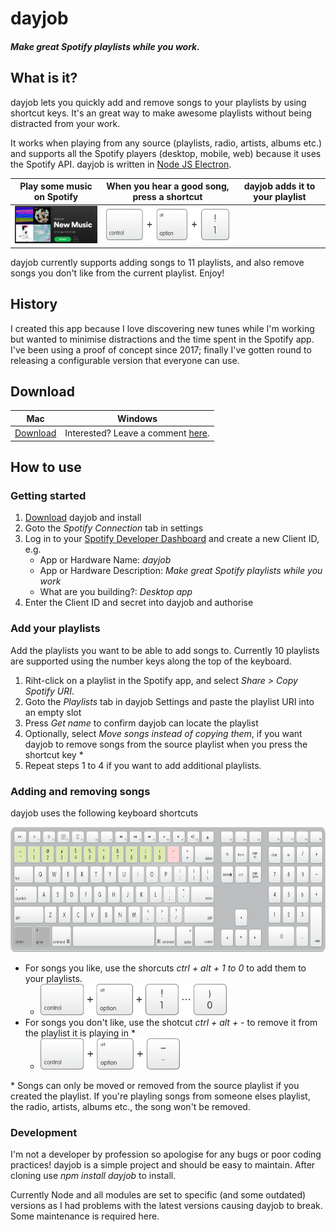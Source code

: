 # dayjob

##### Make great Spotify playlists while you work.

## What is it?
dayjob lets you quickly add and remove songs to your playlists by using shortcut keys.  It's an great way to make awesome playlists without being distracted from your work.


It works when playing from any source (playlists, radio, artists, albums etc.) and supports all the Spotify players (desktop, mobile, web) because it uses the Spotify API.  dayjob is written in [Node JS Electron](https://electronjs.org/).

|Play some music on Spotify|When you hear a good song, press a shortcut |dayjob adds it to your playlist|
|:-----:|:-----:|:-----:|
|<img src="assets_readme/spotify_playlist.png" width=200>|<img src="assets_readme/ctrl+alt+1.png" height=50>|

dayjob currently supports adding songs to 11 playlists, and also remove songs you don't like from the current playlist.  Enjoy!

## History
I created this app because I love discovering new tunes while I'm working but wanted to minimise distractions and the time spent in the Spotify app.  I've been using a proof of concept since 2017; finally I've gotten round to releasing a configurable version that everyone can use.

## Download

|Mac|Windows|
|:-----:|:-----:|
|[Download](https://www.dropbox.com)|Interested?  Leave a comment [here](https://github.com/simonmetcalfe/dayjob/issues/1).|

## How to use

### Getting started
1. [Download](#download) dayjob and install
1. Goto the *Spotify Connection* tab in settings
1. Log in to your [Spotify Developer Dashboard](https://developer.spotify.com/dashboard/) and create a new Client ID, e.g.
    * App or Hardware Name:  _dayjob_
    * App or Hardware Description: _Make great Spotify playlists while you work_
    * What are you building?:  _Desktop app_
1. Enter the Client ID and secret into dayjob and authorise

### Add your playlists

Add the playlists you want to be able to add songs to.  Currently 10 playlists are supported using the number keys along the top of the keyboard.

1. Riht-click on a playlist in the Spotify app, and select *Share > Copy Spotify URI*. 
1. Goto the *Playlists* tab in dayjob Settings and paste the playlist URI into an empty slot
1. Press *Get name* to confirm dayjob can locate the playlist
1. Optionally, select *Move songs instead of copying them*, if you want dayjob to remove songs from the source playlist when you press the shortcut key \*
1. Repeat steps 1 to 4 if you want to add additional playlists.

### Adding and removing songs

dayjob uses the following keyboard shortcuts

<img src="assets_readme/keyboard-shortcut-keys.png" height=200>

* For songs you like, use the shorcuts *ctrl + alt + 1* _to_ *0* to add them to your playlists.  
   * <img src="assets_readme/ctrl+alt+1to0.png" height=50>
* For songs you don't like, use the shotcut *ctrl + alt + -* to remove it from the playlist it is playing in \* 
   * <img src="assets_readme/ctrl+alt+minus.png" height=50>

\* Songs can only be moved or removed from the source playlist if you created the playlist.  If you're playling songs from someone elses playlist, the radio, artists, albums etc., the song won't be removed.

### Development

I'm not a developer by profession so apologise for any bugs or poor coding practices!  dayjob is a simple project and should be easy to maintain.  After cloning use *npm install dayjob* to install.

Currently Node and all modules are set to specific (and some outdated) versions as I had problems with the latest versions causing dayjob to break.  Some maintenance is required here.






  
